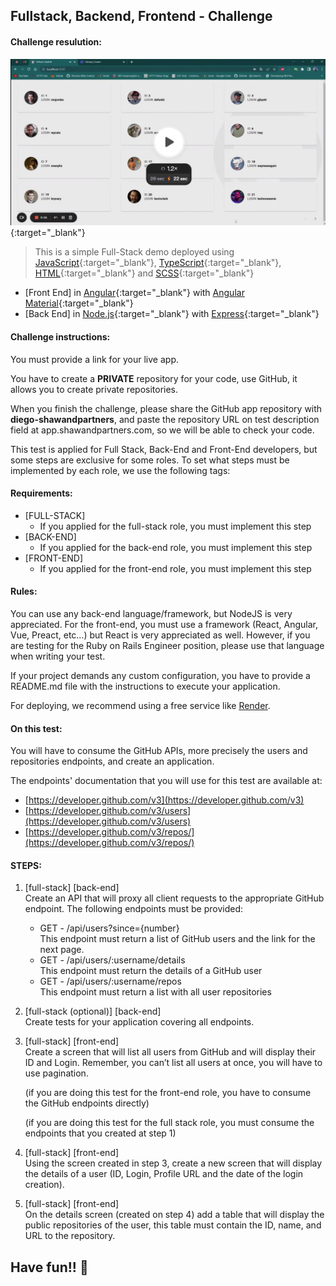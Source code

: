 ## Fullstack, Backend, Frontend - Challenge

#### Challenge resulution:

[![Recording Running](capture.png)](https://www.loom.com/embed/4d9ee453ab8747ecba30185b2075cdb1){:target="_blank"}


> This is a simple Full-Stack demo deployed using [JavaScript](https://developer.mozilla.org/en-US/docs/Learn/JavaScript/First_steps/What_is_JavaScript){:target="_blank"}, [TypeScript](https://www.typescriptlang.org/){:target="_blank"}, [HTML](https://developer.mozilla.org/en-US/docs/Web/HTML){:target="_blank"} and [SCSS](https://sass-lang.com/){:target="_blank"}

  - [Front End] in [Angular](https://angular.io/){:target="_blank"} with [Angular Material](https://material.angular.io/){:target="_blank"}
  - [Back End] in [Node.js](https://nodejs.org/en){:target="_blank"} with [Express](https://expressjs.com/){:target="_blank"}

#### Challenge instructions:

You must provide a link for your live app.

You have to create a **PRIVATE** repository for your code, use GitHub, it allows you to create private repositories.

When you finish the challenge, please share the GitHub app repository with **diego-shawandpartners**, and paste the repository URL on test description field at app.shawandpartners.com, so we will be able to check your code.

This test is applied for Full Stack, Back-End and Front-End developers, but some steps are exclusive for some roles. To set what steps must be implemented by each role, we use the following tags:

#### Requirements:

- \[FULL-STACK\]
  - If you applied for the full-stack role, you must implement this step
- \[BACK-END\]
  - If you applied for the back-end role, you must implement this step
- \[FRONT-END\]
  - If you applied for the front-end role, you must implement this step

#### Rules:

You can use any back-end language/framework, but NodeJS is very appreciated. For the front-end, you must use a framework (React, Angular, Vue, Preact, etc…) but React is very appreciated as well. However, if you are testing for the Ruby on Rails Engineer position, please use that language when writing your test.

If your project demands any custom configuration, you have to provide a README.md file with the instructions to execute your application.

For deploying, we recommend using a free service like [Render](https://render.com/).

#### On this test:

You will have to consume the GitHub APIs, more precisely the users and repositories endpoints, and create an application.

The endpoints' documentation that you will use for this test are available at:

- [https://developer.github.com/v3](https://developer.github.com/v3)
- [https://developer.github.com/v3/users](https://developer.github.com/v3/users)
- [https://developer.github.com/v3/repos/](https://developer.github.com/v3/repos/)

#### STEPS:

1.  \[full-stack\] \[back-end\]  
    Create an API that will proxy all client requests to the appropriate GitHub endpoint. The following endpoints must be provided:
    - GET - /api/users?since={number}  
      This endpoint must return a list of GitHub users and the link for the next page.
    - GET - /api/users/:username/details  
      This endpoint must return the details of a GitHub user
    - GET - /api/users/:username/repos  
      This endpoint must return a list with all user repositories
2.  \[full-stack (optional)\] \[back-end\]  
    Create tests for your application covering all endpoints.
3.  \[full-stack\] \[front-end\]  
    Create a screen that will list all users from GitHub and will display their ID and Login. Remember, you can’t list all users at once, you will have to use pagination.

    (if you are doing this test for the front-end role, you have to consume the GitHub endpoints directly)

    (if you are doing this test for the full stack role, you must consume the endpoints that you created at step 1)

4.  \[full-stack\] \[front-end\]  
    Using the screen created in step 3, create a new screen that will display the details of a user (ID, Login, Profile URL and the date of the login creation).
5.  \[full-stack\] \[front-end\]  
    On the details screen (created on step 4) add a table that will display the public repositories of the user, this table must contain the ID, name, and URL to the repository.

## Have fun!! 🙂
